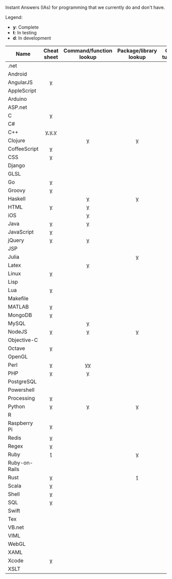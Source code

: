 Instant Answers (IAs) for programming that we currently do and don't have.

Legend:
* **y**: Complete
* **t**: In testing
* **d**: In development

Name | Cheat sheet | Command/function lookup | Package/library lookup | Q&A / tutorials
----|:----:|:----:|:----:|:----:
.net |   |   |   |  
Android |   |   |   | [y](https://duck.co/ia/view/android_enthusiasts)
AngularJS | [y](https://duck.co/ia/view/angular_js_cheat_sheet) |   |   |  
AppleScript |   |   |   |  
Arduino |   |   |   |  
ASP.net |   |   |   |  
C | [y](https://duck.co/ia/view/c_cheat_sheet) |   |   |  
C# |   |   |   |  
C++ | [y](https://duck.co/ia/view/cpp_cheat_sheet),[y](https://duck.co/ia/view/cpp_strings_cheat_sheet),[y](https://duck.co/ia/view/cpp_algorithms_cheat_sheet) |   |   |  
Clojure |   | [y](https://duck.co/ia/view/clojure) | [y](https://duck.co/ia/view/clojars) |  
CoffeeScript | [y](https://duck.co/ia/view/coffeescript_cheat_sheet) |   |   |  
CSS | [y](https://duck.co/ia/view/css_cheat_sheet) |   |   |  
Django |   |   |   |  
GLSL |   |   |   |  
Go | [y](https://duck.co/ia/view/golang_cheat_sheet) |   |   |  
Groovy | [y](https://duck.co/ia/view/groovy_cheat_sheet) |   |   |  
Haskell |   | [y](https://duck.co/ia/view/hayoo) | [y](https://duck.co/ia/view/hackage) |  
HTML | [y](https://duck.co/ia/view/html_cheat_sheet) | [y](https://duck.co/ia/view/htmlref) |   |  
iOS |   | [y](https://duck.co/ia/view/ios) |   |  
Java | [y](https://duck.co/ia/view/java_cheat_sheet) | [y](https://duck.co/ia/view/java) |   |  
JavaScript | [y](https://duck.co/ia/view/javascript_cheat_sheet) |   |   |  
jQuery | [y](https://duck.co/ia/view/jquery_cheat_sheet) | [y](https://duck.co/ia/view/jquery) |   |  
JSP |   |   |   |  
Julia |   |   | [y](https://duck.co/ia/view/julia) |  
Latex |   | [y](https://duck.co/ia/view/latex) |   |  
Linux | [y](https://duck.co/ia/view/linux_cheat_sheet) |   |   | [y](https://duck.co/ia/view/unix)
Lisp |   |   |   |  
Lua | [y](https://duck.co/ia/view/lua_cheat_sheet) |   |   |  
Makefile |   |   |   |  
MATLAB | [y](https://duck.co/ia/view/matlab_cheat_sheet) |   |   |  
MongoDB | [y](https://duck.co/ia/view/mongodb_cheat_sheet) |   |   |  
MySQL |   | [y](https://duck.co/ia/view/my_sql) |   |  
NodeJS | [y](https://duck.co/ia/view/nodejs_cheat_sheet) | [y](https://duck.co/ia/view/node_js) | [y](https://duck.co/ia/view/npm) |  
Objective-C |   |   |   |  
Octave | [y](https://duck.co/ia/view/octave_cheat_sheet) |   |   |  
OpenGL |   |   |   |  
Perl | [y](https://duck.co/ia/view/perl_cheat_sheet) | [y](https://duck.co/ia/view/perl_doc)[y](https://duck.co/ia/view/perl6doc) |   |  
PHP | [y](https://duck.co/ia/view/php_cheat_sheet) | [y](https://duck.co/ia/view/php) |   |  
PostgreSQL |   |   |   |  
Powershell |   |   |   |  
Processing | [y](https://duck.co/ia/view/processing_lang_cheat_sheet) |   |   |  
Python | [y](https://duck.co/ia/view/python_cheat_sheet) | [y](https://duck.co/ia/view/python) | [y](https://duck.co/ia/view/py_pi) |  
R |   |   |   |  
Raspberry Pi | [y](https://duck.co/ia/view/vcgencmd_cheat_sheet) |   |   |  
Redis |  [y](https://duck.co/ia/view/redis_cheat_sheet) |   |   |  
Regex | [y](https://duck.co/ia/view/regex_cheat_sheet) |   |   |  
Ruby | [t](https://github.com/duckduckgo/zeroclickinfo-goodies/pull/1891) |   | [y](https://duck.co/ia/view/ruby_gems) |  
Ruby-on-Rails |   |   |   |  
Rust | [y](https://duck.co/ia/view/rust_types_cheat_sheet) |   | [t](https://duck.co/ia/view/rust_cargo) |  
Scala | [y](https://duck.co/ia/view/scala_cheat_sheet) |   |   |  
Shell | [y](https://duck.co/ia/view/shell_cheat_sheet) |   |   |  
SQL | [y](https://duck.co/ia/view/sql_cheat_sheet) |   |   |  
Swift |   |   |   |  
Tex |   |   |   | [y](https://duck.co/ia/view/tex)
VB.net |   |   |   |  
VIML |   |   |   |  
WebGL |   |   |   |  
XAML |   |   |   |  
Xcode | [y](https://duck.co/ia/view/xcode_cheat_sheet) |   |   |  
XSLT |   |   |   |  